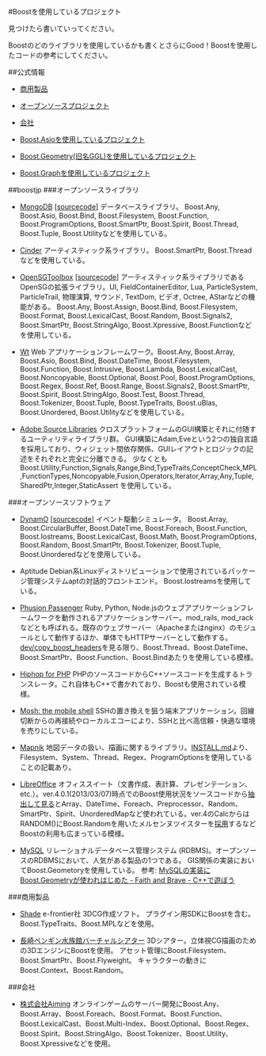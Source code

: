 #Boostを使用しているプロジェクト

見つけたら書いていってください。

Boostのどのライブラリを使用しているかも書くとさらにGood！Boostを使用したコードの参考にしてください。


##公式情報
- [商用製品](http://www.boost.org/users/uses_shrink.html)
- [オープンソースプロジェクト](http://www.boost.org/users/uses_open.html)
- [会社](http://www.boost.org/users/uses_inhouse.html)

- [Boost.Asioを使用しているプロジェクト](http://think-async.com/Asio/WhoIsUsingAsio)
- [Boost.Geometry(旧名GGL)を使用しているプロジェクト](http://trac.osgeo.org/ggl/wiki/WhoUsesGGL)
- [Boost.Graphを使用しているプロジェクト](http://www.boost.org/libs/graph/doc/users.html)


##boostjp
###オープンソースライブラリ
- [MongoDB](http://www.mongodb.org/) [[sourcecode](https://github.com/mongodb/mongo)]
データベースライブラリ。
Boost.Any, Boost.Asio, Boost.Bind, Boost.Filesystem, Boost.Function, Boost.ProgramOptions, Boost.SmartPtr, Boost.Spirit, Boost.Thread, Boost.Tuple, Boost.Utilityなどを使用している。

- [Cinder](http://libcinder.org/)
アーティスティック系ライブラリ。
Boost.SmartPtr, Boost.Threadなどを使用している。

- [OpenSGToolbox](http://www.vrac.iastate.edu/%7Edkabala/OpenSGToolbox/) [[sourcecode](https://github.com/djkabala/OpenSGToolbox)]
アーティスティック系ライブラリであるOpenSGの拡張ライブラリ。UI, FieldContainerEditor, Lua, ParticleSystem, ParticleTrail, 物理演算, サウンド, TextDom, ビデオ, Octree, AStarなどの機能がある。
Boost.Any, Boost.Assign, Boost.Bind, Boost.Filesystem, Boost.Format, Boost.LexicalCast, Boost.Random, Boost.Signals2, Boost.SmartPtr, Boost.StringAlgo, Boost.Xpressive, Boost.Functionなどを使用している。


- [Wt](http://www.webtoolkit.eu/wt/)
Web アプリケーションフレームワーク。Boost.Any, Boost.Array, Boost.Asio, Boost.Bind, Boost.DateTime, Boost.Filesystem, Boost.Function, Boost.Intrusive, Boost.Lambda, Boost.LexicalCast, Boost.Noncopyable, Boost.Optional, Boost.Pool, Boost.ProgramOptions, Boost.Regex, Boost.Ref, Boost.Range, Boost.Signals2, Boost.SmartPtr, Boost.Spirit, Boost.StringAlgo, Boost.Test, Boost.Thread, Boost.Tokenizer, Boost.Tuple, Boost.TypeTraits, Boost.uBlas, Boost.Unordered, Boost.Utilityなどを使用している。


- [Adobe Source Libraries](http://stlab.adobe.com/group__asl__home.html)
クロスプラットフォームのGUI構築とそれに付随するユーティリティライブラリ群。
GUI構築にAdam,Eveという2つの独自言語を採用しており、ウィジェット間依存関係、GUIレイアウトとロジックの記述をそれぞれと完全に分離できる。
少なくとも Boost.Utility,Function,Signals,Range,Bind,TypeTraits,ConceptCheck,MPL,FunctionTypes,Noncopyable,Fusion,Operators,Iterator,Array,Any,Tuple,SharedPtr,Integer,StaticAssert を使用している。


###オープンソースソフトウェア

- [DynamO](http://www.marcusbannerman.co.uk/dynamo) [[sourcecode](https://github.com/toastedcrumpets/DynamO)]
イベント駆動シミュレータ。
Boost.Array, Boost.CircularBuffer, Boost.DateTime, Boost.Foreach, Boost.Function, Boost.Iostreams, Boost.LexicalCast, Boost.Math, Boost.ProgramOptions, Boost.Random, Boost.SmartPtr, Boost.Tokenizer, Boost.Tuple, Boost.Unorderedなどを使用している。


- Aptitude
Debian系Linuxディストリビューションで使用されているパッケージ管理システムaptの対話的フロントエンド。
Boost.Iostreamsを使用している。


- [Phusion Passenger](https://www.phusionpassenger.com/)
Ruby, Python, Node.jsのウェブアプリケーションフレームワークを動作されるアプリケーションサーバー。mod_rails, mod_rackなどとも呼ばれる。既存のウェブサーバー（Apacheまたはnginx）のモジュールとして動作するほか、単体でもHTTPサーバーとして動作する。
[dev/copy_boost_headers](https://github.com/phusion/passenger/blob/master/dev/copy_boost_headers)を見る限り、Boost.Thread、Boost.DateTime、Boost.SmartPtr、Boost.Function、Boost.Bindあたりを使用している模様。


- [Hiphop for PHP](https://github.com/facebook/hiphop-php)
PHPのソースコードからC++ソースコードを生成するトランスレータ。これ自体もC++で書かれており、Boostも使用されている模様。


- [Mosh: the mobile shell](http://mosh.mit.edu/)
SSHの置き換えを狙う端末アプリケーション。回線切断からの再接続やローカルエコーにより、SSHと比べ高信頼・快適な環境を売りにしている。


- [Mapnik](http://mapnik.org/)
地図データの扱い、描画に関するライブラリ。[INSTALL.md](https://github.com/mapnik/mapnik/blob/master/INSTALL.md)より、Filesystem、System、Thread、Regex、ProgramOptionsを使用していることの記載あり。


- [LibreOffice](http://ja.libreoffice.org/)
オフィススイート（文書作成、表計算、プレゼンテーション、etc.）。ver.4.0.1(2013/03/07)時点でのBoost使用状況をソースコードから[抽出して見る](https://gist.github.com/usagi/5108142)とArray、DateTime、Foreach、Preprocessor、Random、SmartPtr、Spirit、UnorderedMapなど使われている。ver.4のCalcからはRANDOM()にBoost.Randomを用いたメルセンヌツイスターを[採用](https://bugs.freedesktop.org/show_bug.cgi?id=33365)するなどBoostの利用も広まっている模様。


- [MySQL](http://www-jp.mysql.com/)
リレーショナルデータベース管理システム (RDBMS)。オープンソースのRDBMSにおいて、人気がある製品の1つである。
GIS関係の実装においてBoost.Geometoryを使用している。
参考: [MySQLの実装にBoost.Geometryが使われはじめた - Faith and Brave - C++で遊ぼう](http://faithandbrave.hateblo.jp/entry/2014/04/28/131514)


###商用製品
- [Shade](http://shade.e-frontier.co.jp/)
e-frontier社 3DCG作成ソフト。
プラグイン用SDKにBoostを含む。
Boost.TypeTraits、Boost.MPLなどを使用。

- [長崎ペンギン水族館バーチャルシアター](http://blog.penguin-aqua.jp/archives/2145)
3Dシアター。立体視CG描画のための3DエンジンにBoostを使用。
アセット管理にBoost.Filesystem、Boost.SmartPtr、Boost.Flyweight。
キャラクターの動きにBoost.Context、Boost.Random。




###会社
- [株式会社Aiming](http://aiming-inc.com/)
オンラインゲームのサーバー開発にBoost.Any、Boost.Array、Boost.Foreach、Boost.Format、Boost.Function、Boost.LexicalCast、Boost.Multi-Index、Boost.Optional、Boost.Regex、Boost.Spirit、Boost.StringAlgo、Boost.Tokenizer、Boost.Utility、Boost.Xpressiveなどを使用。



